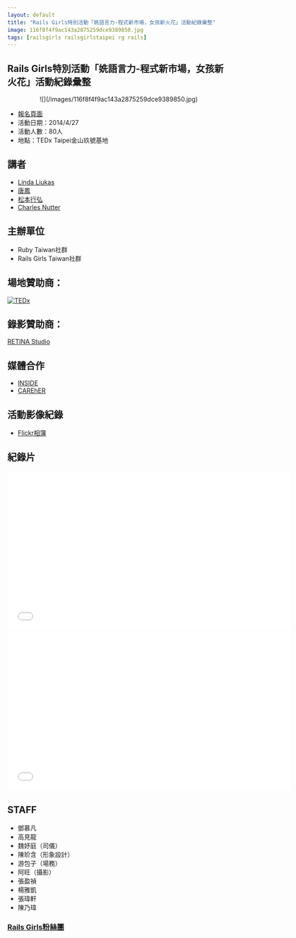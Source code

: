 ```yaml
---
layout: default
title: "Rails Girls特別活動「姺語言力-程式新市場，女孩新火花」活動紀錄彙整"
image: 116f8f4f9ac143a2875259dce9389850.jpg
tags: [railsgirls railsgirlstaipei rg rails]
---
```


## Rails Girls特別活動「姺語言力-程式新市場，女孩新火花」活動紀錄彙整

<center>
![](/images/116f8f4f9ac143a2875259dce9389850.jpg)
</center>

* [報名頁面](http://www.accupass.com/event/register/835134742299182)
* 活動日期：2014/4/27
*  活動人數：80人
*  地點：TEDx Taipei金山玖號基地

## 講者
*	[Linda Liukas](http://lindaliukas.fi/)
*	[唐鳳](https://github.com/audreyt)
*	[松本行弘](https://www.ruby-lang.org/zh_tw/)
*	[Charles Nutter](http://blog.headius.com/)

## 主辦單位

*	Ruby Taiwan社群
*	Rails Girls Taiwan社群

## 場地贊助商：

<a href="http://tedxtaipei.com/"><img width="161" alt="TEDx" src="http://tedxtaipei.com/wp-content/themes/tedxtaipei/images/img_logo.jpg"></a>

## 錄影贊助商：

[RETINA Studio](https://www.facebook.com/RETINA.STUDIO.TAIWAN)

## 媒體合作

*  [INSIDE](http://www.inside.com.tw/)
*  [CAREhER](http://careher.net/)

## 活動影像紀錄
*  [Flickr相簿](https://www.flickr.com/photos/101459721@N04/sets/72157644218607599/)

## 紀錄片

<iframe width="640" height="360" src="//www.youtube.com/embed/Mfve71eWQH0" frameborder="0" allowfullscreen></iframe>


<iframe width="640" height="360" src="//www.youtube.com/embed/E6xIcKTRZ00" frameborder="0" allowfullscreen></iframe>

## STAFF
*	鄧慕凡
*	高見龍
*	魏妤庭（司儀）
*	陳玠含（形象設計）
*	游包子（場務）
*	阿旺（攝影）
*	張盈禎
*	楊雅凱
*	張瑋軒
*	陳乃瑋

### [Rails Girls粉絲團](https://www.facebook.com/railsgirlstw)